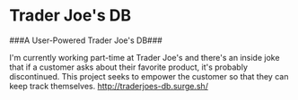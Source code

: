 # Trader Joe's DB


###A User-Powered Trader Joe's DB###

I'm currently working part-time at Trader Joe's and there's an inside joke that if a customer asks about their favorite product, it's probably discontinued. This project seeks to empower the customer so that they can keep track themselves.
http://traderjoes-db.surge.sh/